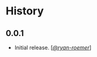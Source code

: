 History
=======

## 0.0.1

* Initial release. [*[@ryan-roemer][]*]

[@ryan-roemer]: https://github.com/ryan-roemer

